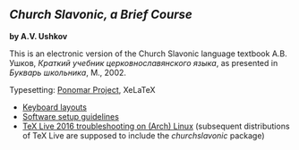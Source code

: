 *Church Slavonic, a Brief Course*
---
**by A.V. Ushkov**

This is an electronic version of the Church Slavonic language textbook А.В. Ушков, *Краткий учебник церковнославянского языка*, as presented in *Букварь школьника*, М., 2002.

Typesetting: [Ponomar Project](http://sci.ponomar.net), XeLaTeX

* [Keyboard layouts](http://sci.ponomar.net/keyboard.html)
* [Software setup guidelines](http://sci.ponomar.net/users.html)
* [TeX Live 2016 troubleshooting on (Arch) Linux](https://bbs.archlinux.org/viewtopic.php?id=221589) (subsequent distributions of TeX Live are supposed to include the *churchslavonic* package)